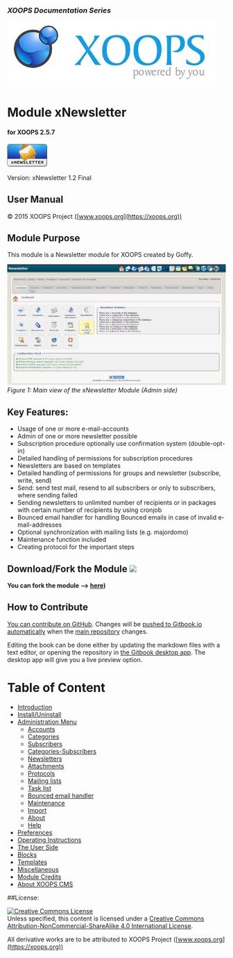 ### _XOOPS Documentation Series_
![logoXoops.jpg](en/assets/logoXoops.jpg)

# Module xNewsletter
#### for XOOPS 2.5.7
      
![logoModule.png](en/assets/logoModule.png)
            
Version: xNewsletter 1.2 Final
            
## User Manual

© 2015 XOOPS Project ([www.xoops.org](https://xoops.org))   

## Module Purpose 

This module is a Newsletter module for XOOPS created by Goffy.

![image001.png](en/assets/image001.jpg)
*Figure 1: Main view of the xNewsletter Module (Admin side)*

## Key Features:

- Usage of one or more e-mail-accounts
- Admin of one or more newsletter possible
- Subscription procedure optionally use confirmation system (double-opt-in)
- Detailed handling of permissions for subscription procedures
- Newsletters are based on templates
- Detailed handling of permissions for groups and newsletter (subscribe, write, send)
- Send: send test mail, resend to all subscribers or only to subscribers, where sending failed
- Sending newsletters to unlimited number of recipients or in packages with certain number of recipients by using cronjob
- Bounced email handler for handling Bounced emails in case of invalid e-mail-addresses
- Optional synchronization with mailing lists (e.g. majordomo)
- Maintenance function included
- Creating protocol for the important steps

## Download/Fork the Module ![](https://xoops.org/images/forkit.png) 

**You can fork the module --> [here](https://github.com/XoopsModules25x/xnewsletter))** 

## How to Contribute

[You can contribute on GitHub](https://github.com/XoopsDocs/xnewsletter-tutorial). Changes will be [pushed to Gitbook.io automatically](https://www.gitbook.com/book/xoops/xnewsletter-tutorial/activity) when the [main repository](https://github.com/XoopsDocs/xnewsletter-tutorial) changes.

Editing the book can be done either by updating the markdown files with a text editor, or opening the repository in [the Gitbook desktop app](https://github.com/GitbookIO/editor/blob/master/README.md). The desktop app will give you a live preview option.

# Table of Content

* [Introduction](README.md)
* [Install/Uninstall](en/book/1install.md)
* [Administration Menu](en/book/2administration.md)
   * [Accounts](en/book/accounts.md)
   * [Categories](en/book/categories.md)
   * [Subscribers](en/book/subscribers.md)
   * [Categories-Subscribers](en/book/categories-subscribers.md)
   * [Newsletters](en/book/newsletters.md)
   * [Attachments](en/book/attachments.md)
   * [Protocols](en/book/protocols.md)
   * [Mailing lists](en/book/mailing_lists.md)
   * [Task list](en/book/tasklist_md.md)
   * [Bounced email handler](en/book/bounced_email_handler.md)
   * [Maintenance](en/book/maintenance.md)
   * [Import](en/book/import.md)
   * [About](en/book/about.md)
   * [Help](en/book/help.md)
* [Preferences](en/book/3preferencesmd.md)
* [Operating Instructions](en/book/4operations.md)
* [The User Side](en/book/5userside.md)
* [Blocks](en/book/6blocks.md)
* [Templates](en/book/7templates.md)
* [Miscellaneous](en/book/8other.md) 
* [Module Credits](en/book/9credits.md)
* [About XOOPS CMS](en/book/10aboutxoops.md)

##License:

<a rel="license" href="http://creativecommons.org/licenses/by-nc-sa/4.0/"><img alt="Creative Commons License" style="border-width:0" src="https://i.creativecommons.org/l/by-nc-sa/4.0/88x31.png" /></a><br />Unless specified, this content is licensed under a <a rel="license" href="http://creativecommons.org/licenses/by-nc-sa/4.0/">Creative Commons Attribution-NonCommercial-ShareAlike 4.0 International License</a>.

All derivative works are to be attributed to XOOPS Project ([www.xoops.org](https://xoops.org))
